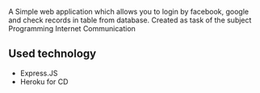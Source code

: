 A Simple web application which allows you to login by facebook, google and check records in table from database.
Created as task of the subject Programming Internet Communication

## Used technology
- Express.JS
- Heroku for CD





